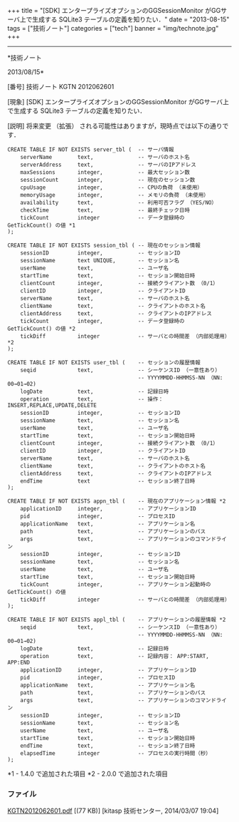 ﻿+++
title = "[SDK] エンタープライズオプションのGGSessionMonitor がGGサーバ上で生成する SQLite3 テーブルの定義を知りたい．"
date = "2013-08-15"
tags = ["技術ノート"]
categories = ["tech"]
banner = "img/technote.jpg"
+++

-----------------------------------------------------------------------------------------------------------------------------

*技術ノート

2013/08/15*


[番号]
技術ノート KGTN 2012062601

[現象]
[SDK] エンタープライズオプションのGGSessionMonitor
がGGサーバ上で生成する SQLite3 テーブルの定義を知りたい．

[説明]
将来変更 （拡張） される可能性はありますが，現時点では以下の通りです．

    CREATE TABLE IF NOT EXISTS server_tbl (  -- サーバ情報
        serverName        text,              -- サーバのホスト名
        serverAddress     text,              -- サーバのIPアドレス
        maxSessions       integer,           -- 最大セッション数
        sessionCount      integer,           -- 現在のセッション数
        cpuUsage          integer,           -- CPUの負荷 （未使用）
        memoryUsage       integer,           -- メモリの負荷 （未使用）
        availability      text,              -- 利用可否フラグ　（YES/NO）
        checkTime         text,              -- 最終チェック日時
        tickCount         integer            -- データ登録時の GetTickCount() の値 *1
    );

    CREATE TABLE IF NOT EXISTS session_tbl ( -- 現在のセッション情報
        sessionID         integer,           -- セッションID
        sessionName       text UNIQUE,       -- セッション名
        userName          text,              -- ユーザ名
        startTime         text,              -- セッション開始日時
        clientCount       integer,           -- 接続クライアント数 （0/1）
        clientID          integer,           -- クライアントID
        serverName        text,              -- サーバのホスト名
        clientName        text,              -- クライアントのホスト名
        clientAddress     text,              -- クライアントのIPアドレス
        tickCount         integer,           -- データ登録時の GetTickCount() の値 *2
        tickDiff          integer            -- サーバとの時間差 （内部処理用） *2
    );

    CREATE TABLE IF NOT EXISTS user_tbl (    -- セッションの履歴情報
        seqid             text,              -- シーケンスID （一意性あり）
                                             -- YYYYMMDD-HHMMSS-NN （NN: 00→01→02)
        logDate           text,              -- 記録日時
        operation         text,              -- 操作： INSERT,REPLACE,UPDATE,DELETE
        sessionID         integer,           -- セッションID
        sessionName       text,              -- セッション名
        userName          text,              -- ユーザ名
        startTime         text,              -- セッション開始日時
        clientCount       integer,           -- 接続クライアント数 （0/1）
        clientID          integer,           -- クライアントID
        serverName        text,              -- サーバのホスト名
        clientName        text,              -- クライアントのホスト名
        clientAddress     text,              -- クライアントのIPアドレス
        endTime           text               -- セッション終了日時
    );

    CREATE TABLE IF NOT EXISTS appn_tbl (    -- 現在のアプリケーション情報 *2
        applicationID     integer,           -- アプリケーションID
        pid               integer,           -- プロセスID
        applicationName   text,              -- アプリケーション名
        path              text,              -- アプリケーションのパス
        args              text,              -- アプリケーションのコマンドライン
        sessionID         integer,           -- セッションID
        sessionName       text,              -- セッション名
        userName          text,              -- ユーザ名
        startTime         text,              -- セッション開始日時
        tickCount         integer,           -- アプリケーション起動時の GetTickCount() の値
        tickDiff          integer            -- サーバとの時間差 （内部処理用）
    );

    CREATE TABLE IF NOT EXISTS appl_tbl (    -- アプリケーションの履歴情報 *2
        seqid             text,              -- シーケンスID （一意性あり）
                                             -- YYYYMMDD-HHMMSS-NN （NN: 00→01→02)
        logDate           text,              -- 記録日時
        operation         text,              -- 記録内容： APP:START, APP:END
        applicationID     integer,           -- アプリケーションID
        pid               integer,           -- プロセスID
        applicationName   text,              -- アプリケーション名
        path              text,              -- アプリケーションのパス
        args              text,              -- アプリケーションのコマンドライン
        sessionID         integer,           -- セッションID
        sessionName       text,              -- セッション名
        userName          text,              -- ユーザ名
        startTime         text,              -- セッション開始日時
        endTime           text,              -- セッション終了日時
        elapsedTime       integer            -- プロセスの実行時間（秒）
    );

*1 - 1.4.0 で追加された項目
*2 - 2.0.0 で追加された項目


### ファイル

 
 


[KGTN2012062601.pdf](http://techreport.kitasp.net/attachments/download/1610/KGTN2012062601.pdf)
 [(77 KB)] [kitasp 技術センター, 2014/03/07
19:04]


 


 

